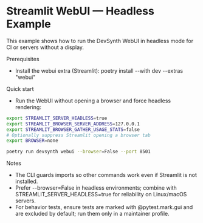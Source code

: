 # Streamlit WebUI — Headless Example

This example shows how to run the DevSynth WebUI in headless mode for CI or servers without a display.

Prerequisites
- Install the webui extra (Streamlit):
  poetry install --with dev --extras "webui"

Quick start
- Run the WebUI without opening a browser and force headless rendering:

```bash
export STREAMLIT_SERVER_HEADLESS=true
export STREAMLIT_BROWSER_SERVER_ADDRESS=127.0.0.1
export STREAMLIT_BROWSER_GATHER_USAGE_STATS=false
# Optionally suppress Streamlit opening a browser tab
export BROWSER=none

poetry run devsynth webui --browser=False --port 8501
```

Notes
- The CLI guards imports so other commands work even if Streamlit is not installed.
- Prefer --browser=False in headless environments; combine with STREAMLIT_SERVER_HEADLESS=true for reliability on Linux/macOS servers.
- For behavior tests, ensure tests are marked with @pytest.mark.gui and are excluded by default; run them only in a maintainer profile.
